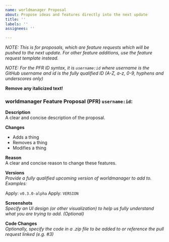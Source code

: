 ```yaml
---
name: worldmanager Proposal
about: Propose ideas and features directly into the next update
title: ''
labels: ''
assignees: ''

---
```


*NOTE: This is for proposals, which are feature requests which will be pushed to the next update. For other feature additions, use the feature request template instead.*

*NOTE: For the PFR ID syntax, it is `username:id` where username is the GitHub username and id is the fully qualified ID (A-Z, a-z, 0-9, hyphens and underscores only)*<br>

**Remove any italicized text!**


### worldmanager Feature Proposal (PFR) `username:id`:
**Description**<br>
A clear and concise description of the proposal.

**Changes**
- Adds a thing
- Removes a thing
- Modifies a thing

**Reason**<br>
A clear and concise reason to change these features.

**Versions**<br>
*Provide a fully qualified upcoming version of worldmanager to add to. Examples:*

Apply: `v0.3.0-alpha`
Apply: `VERSION`

**Screenshots**<br>
 *Specify an UI design (or other visualization) to help us fully understand what you are trying to add. (Optional)*

**Code Changes**<br>
 *Optionally, specify the code in a .zip file to be added to or reference the pull request linked (e.g. #3)*

